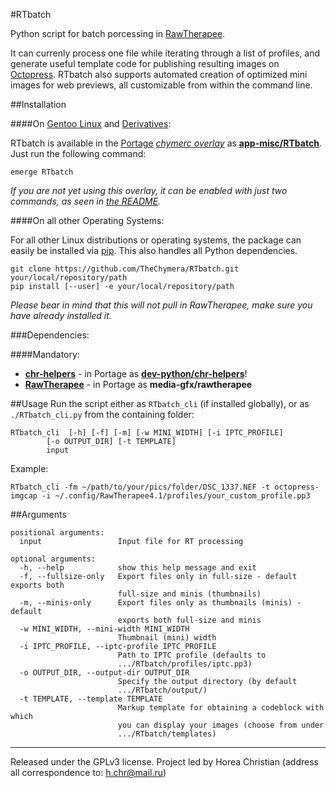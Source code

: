 #RTbatch

Python script for batch porcessing in [RawTherapee](https://en.wikipedia.org/wiki/RawTherapee).

It can currenly process one file while iterating through a list of profiles, and generate useful template code for publishing resulting images on [Octopress](https://github.com/imathis/octopress). 
RTbatch also supports automated creation of optimized mini images for web previews, all customizable from within the command line.

##Installation

####On [Gentoo Linux](http://en.wikipedia.org/wiki/Gentoo_linux) and [Derivatives](http://en.wikipedia.org/wiki/Category:Gentoo_Linux_derivatives):

RTbatch is available in the [Portage](http://en.wikipedia.org/wiki/Portage_(software)) *[chymerc overlay](https://github.com/TheChymera/chymeric)* as **[app-misc/RTbatch](https://github.com/TheChymera/chymeric/tree/master/app-misc/RTbatch)**.
Just run the following command:

```
emerge RTbatch
```

*If you are not yet using this overlay, it can be enabled with just two commands, as seen in [the README](https://github.com/TheChymera/chymeric).*

####On all other Operating Systems:

For all other Linux distributions or operating systems, the package can easily be installed via [pip](http://en.wikipedia.org/wiki/Pip_(Python)).
This also handles all Python dependencies.

```
git clone https://github.com/TheChymera/RTbatch.git your/local/repository/path
pip install [--user] -e your/local/repository/path
```

*Please bear in mind that this will not pull in RawTherapee, make sure you have already installed it.*

###Dependencies:

####Mandatory:
* [**chr-helpers**](https://github.com/TheChymera/chr-helpers) - in Portage as [**dev-python/chr-helpers**](https://github.com/TheChymera/chymeric/tree/master/dev-python/chr-helpers)!
* [**RawTherapee**](http://en.wikipedia.org/wiki/RawTherapee) - in Portage as **media-gfx/rawtherapee**

##Usage
Run the script either as `RTbatch_cli` (if installed globally), or as `./RTbatch_cli.py` from the containing folder:
```
RTbatch_cli  [-h] [-f] [-m] [-w MINI_WIDTH] [-i IPTC_PROFILE]
		[-o OUTPUT_DIR] [-t TEMPLATE]
		input
```

Example:
```
RTbatch_cli -fm ~/path/to/your/pics/folder/DSC_1337.NEF -t octopress-imgcap -i ~/.config/RawTherapee4.1/profiles/your_custom_profile.pp3
```

##Arguments

```
positional arguments:
  input                 Input file for RT processing

optional arguments:
  -h, --help            show this help message and exit
  -f, --fullsize-only   Export files only in full-size - default exports both
                        full-size and minis (thumbnails)
  -m, --minis-only      Export files only as thumbnails (minis) - default
                        exports both full-size and minis
  -w MINI_WIDTH, --mini-width MINI_WIDTH
                        Thumbnail (mini) width
  -i IPTC_PROFILE, --iptc-profile IPTC_PROFILE
                        Path to IPTC profile (defaults to
                        .../RTbatch/profiles/iptc.pp3)
  -o OUTPUT_DIR, --output-dir OUTPUT_DIR
                        Specify the output directory (by default
                        .../RTbatch/output/)
  -t TEMPLATE, --template TEMPLATE
                        Markup template for obtaining a codeblock with which
                        you can display your images (choose from under
                        .../RTbatch/templates)
```

---
Released under the GPLv3 license.
Project led by Horea Christian (address all correspondence to: h.chr@mail.ru)
